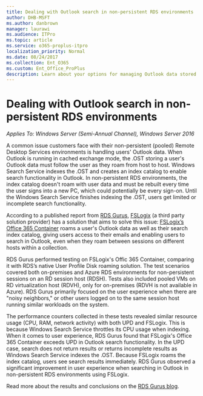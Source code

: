 ```yaml
---
title: Dealing with Outlook search in non-persistent RDS environments
author: DHB-MSFT
ms.author: danbrown
manager: laurawi
ms.audience: ITPro
ms.topic: article
ms.service: o365-proplus-itpro
localization_priority: Normal
ms.date: 08/24/2017
ms.collection: Ent_O365
ms.custom: Ent_Office_ProPlus
description: Learn about your options for managing Outlook data stored to a user profile disk.
---
```


# Dealing with Outlook search in non-persistent RDS environments

*Applies To: Windows Server (Semi-Annual Channel), Windows Server 2016*

A common issue customers face with their non-persistent (pooled) Remote Desktop Services environments is handling users' Outlook data. When Outlook is running in cached exchange mode, the .OST storing a user's Outlook data must follow the user as they roam from host to host. Windows Search Service indexes the .OST and creates an index catalog to enable search functionality in Outlook. In non-persistent RDS environments, the index catalog doesn't roam with user data and must be rebuilt every time the user signs into a new PC, which could potentially be every sign-on. Until the Windows Search Service finishes indexing the .OST, users get limited or incomplete search functionality. 

According to a published report from [RDS Gurus](http://rdsgurus.com), [FSLogix](https://fslogix.com/) (a third party solution provider) has a solution that aims to solve this issue: [FSLogix’s Office 365 Container](https://fslogix.com/products/office-365-container) roams a user's Outlook data as well as their search index catalog, giving users access to their emails and enabling users to search in Outlook, even when they roam between sessions on different hosts within a collection.  

RDS Gurus performed testing on FSLogix's Offic 365 Container, comparing it with RDS’s native User Profile Disk roaming solution. The test scenarios covered both on-premises and Azure RDS environments for non-persistent sessions on an RD session host (RDSH). Tests also included pooled VMs on RD virtualization host (RDVH), only for on-premises (RDVH is not available in Azure). RDS Gurus primarily focused on the user experience when there are "noisy neighbors," or other users logged on to the same session host running similar workloads on the system. 

The performance counters collected in these tests revealed similar resource usage (CPU, RAM, network activity) with both UPD and FSLogix. This is because Windows Search Service throttles its CPU usage when indexing. When it comes to user experience, RDS Gurus found that FSLogix's Office 365 Container exceeds UPD in Outlook search functionality. In the UPD case, search does not return results or returns incomplete results as Windows Search Service indexes the .OST. Because FSLogix roams the index catalog, users see search results immediately. RDS Gurus observed a significant improvement in user experience when searching in Outlook in non-persistent RDS environments using FSLogix. 

Read more about the results and conclusions on the [RDS Gurus blog](http://www.rdsgurus.com/outlook-performance-in-non-persistent-environments-using-fslogixs-office-365-containers/). 